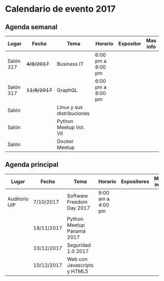 # Calendario de evento 2017

## Agenda semanal
|	Lugar|	Fecha|	Tema| Horario| Expositor| Mas info|
|------|-------|------|-------------------|-----------|---------|
|	Salón 317|	~~4/8/2017~~|	Business IT|	6:00 pm a 8:00 pm| |
|	Salón 317|	~~11/8/2017~~|	 GraphQL|	6:00 pm a 8:00 pm| ||
|	Salón|	|	 Linux y sus distribuciones|	| ||
|	Salón|	|	 Python Meetup Vol. VII| | ||
|	Salón|	|	 Docker Meetup| | ||

## Agenda principal
|	Lugar|	Fecha|	Tema| Horario| Expositores | Mas info|
|------|-------|------|-------------------|-----------|---------|
|Auditorio UIP|	7/10/2017	|Software Freedom Day 2017|	9:00 am a 4:00 pm| ||
||	18/11/2017	|Python Meetup Panamá 2017|	| ||
||	10/12/2017	|Seguridad 1.0 2017|	| ||
||	10/12/2017	|Web con Javascripts y HTML5 |	| ||

